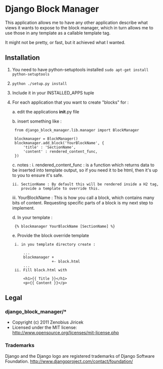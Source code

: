 Django Block Manager
=========================

This application allows me to have any other application describe what views
it wants to expose to the block manager, which in turn allows me to use those
in any template as a callable template tag.

It might not be pretty, or fast, but it achieved what I wanted.

## Installation

1. You need to have python-setuptools installed
`sudo apt-get install python-setuptools`

1. `python ./setup.py install`

1. Include it in your INSTALLED_APPS tuple

1. For each application that you want to create "blocks" for :

   a. edit the applications __init__.py file

   b. insert something like :

        from django_block_manager.lib.manager import BlockManager

        blockmanager = BlockManager()
        blockmanager.add_block('YourBlockName', {
            'title' : 'SectionName',
            'content' : rendered_content_func,
        })

   c. notes :
        i. rendered_content_func : is a function which returns data to be inserted
           into template output, so if you need it to be html, then it's up to you
           to ensure it's safe.

       ii. SectionName : By default this will be rendered inside a H2 tag,
           provide a template to override this.

      iii. YourBlockName : This is how you call a block, which contains many bits of
           content. Requesting specific parts of a block is my next step to implement.

   d. In your template :

        {% blockmanager YourBlockName [SectionName] %}

   e. Provide the block override template

        i. in you template directory create :

            ...
            blockmanager +
                         +- block.html
            ...
        ii. Fill block.html with

            <h1>{{ Title }}</h1>
            <p>{{ Content }}</p>


## Legal

### django_block_manager/*

+ Copyright (c) 2011 Zenobius Jiricek
+ Licensed under the MIT license: http://www.opensource.org/licenses/mit-license.php

### Trademarks

Django and the Django logo are registered trademarks of Django Software Foundation.
http://www.djangoproject.com/contact/foundation/

